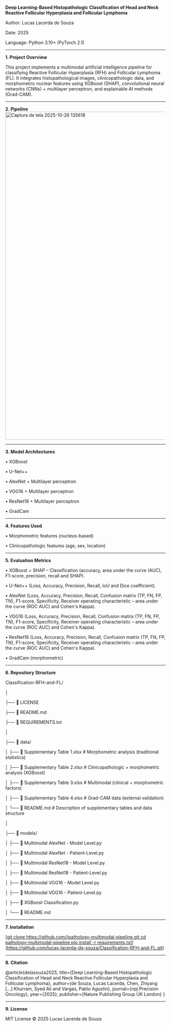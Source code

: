 **Deep Learning-Based Histopathologic Classification of Head and Neck Reactive Follicular Hyperplasia and Follicular Lymphoma** 

Author: Lucas Lacerda de Souza

Date: 2025

Language: Python 3.10+ (PyTorch 2.1)
________________________________________
**1. Project Overview**

This project implements a multimodal artificial intelligence pipeline for classifying Reactive Follicular Hyperplasia (RFH) and Follicular Lymphoma (FL).
It integrates histopathological images, clinicopathologic data, and morphometric nuclear features using XGBoost (SHAP), convolutional neural networks (CNNs) + multilayer perceptron, and explainable AI methods (Grad-CAM).
________________________________________
**2. Pipeline**
 <img width="1317" height="1026" alt="Captura de tela 2025-10-26 135618" src="https://github.com/user-attachments/assets/4d637290-0570-41d6-b5bb-0ec6b5c1a36f" />

________________________________________
**3. Model Architectures**

•	XGBoost

•	U-Net++

•	AlexNet + Multilayer perceptron

•	VGG16 + Multilayer perceptron

•	ResNet18 + Multilayer perceptron

•	GradCam
________________________________________
**4. Features Used**
   
•	Morphometric features (nucleus-based)

•	Clinicopathologic features (age, sex, location)
________________________________________
**5. Evaluation Metrics**
   
•	XGBoost + SHAP – Classification (accuracy, area under the curve (AUC), F1-score, precision, recall and SHAP).

•	U-Net++ (Loss, Accuracy, Precision, Recall, IoU and Dice coefficient).

•	AlexNet (Loss, Accuracy, Precision, Recall, Confusion matrix (TP, FN, FP, TN), F1-score, Specificity, Receiver operating characteristic – area under the curve (ROC AUC) and Cohen's Kappa).

•	VGG16 (Loss, Accuracy, Precision, Recall, Confusion matrix (TP, FN, FP, TN), F1-score, Specificity, Receiver operating characteristic – area under the curve (ROC AUC) and Cohen's Kappa).

•	ResNet18 (Loss, Accuracy, Precision, Recall, Confusion matrix (TP, FN, FP, TN), F1-score, Specificity, Receiver operating characteristic – area under the curve (ROC AUC) and Cohen's Kappa).

•	GradCam (morphometric)

________________________________________
**6. Repository Structure**
   
Classification-RFH-and-FL/

│

├── 📄 LICENSE

├── 📄 README.md

├── 📄 REQUIREMENTS.txt

│

├── 📁 data/

│   ├── 📄 Supplementary Table 1.xlsx   # Morphometric analysis (traditional statistics)

│   ├── 📄 Supplementary Table 2.xlsx   # Clinicopathologic + morphometric analysis (XGBoost)

│   ├── 📄 Supplementary Table 3.xlsx   # Multimodal (clinical + morphometric factors)

│   ├── 📄 Supplementary Table 4.xlsx   # Grad-CAM data (external validation)

│   └── 📄 README.md                    # Description of supplementary tables and data structure

│

├── 📁 models/

│   ├── 📄 Multimodal AlexNet - Model Level.py

│   ├── 📄 Multimodal AlexNet - Patient-Level.py

│   ├── 📄 Multimodal ResNet18 - Model Level.py

│   ├── 📄 Multimodal ResNet18 - Patient-Level.py

│   ├── 📄 Multimodal VGG16 - Model Level.py

│   ├── 📄 Multimodal VGG16 - Patient-Level.py

│   ├── 📄 XGBoost Classification.py

│   └── 📄 README.md                  

________________________________________
**7. Installation**

[[git clone https://github.com/<your-username>/pathology-multimodal-pipeline.git
cd pathology-multimodal-pipeline
pip install -r requirements.txt](https://github.com/lucas-lacerda-de-souza/Classification-RFH-and-FL.git)](https://github.com/lucas-lacerda-de-souza/Classification-RFH-and-FL.git)

________________________________________
**8. Citation**

@article{delasouza2025,
  title={Deep Learning-Based Histopathologic Classification of Head and Neck Reactive Follicular Hyperplasia and Follicular Lymphoma},
  author={de Souza, Lucas Lacerda, Chen, Zhiyang […] Khurram, Syed Ali and Vargas, Pablo Agustin},
  journal={npj Precision Oncology},
  year={2025},
  publisher={Nature Publishing Group UK London}
}
________________________________________
**9. License**

MIT License © 2025 Lucas Lacerda de Souza

